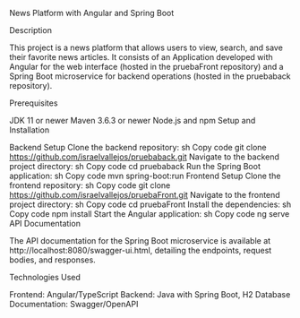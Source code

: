 News Platform with Angular and Spring Boot

Description

This project is a news platform that allows users to view, search, and save their favorite news articles. It consists of an Application developed with Angular for the web interface (hosted in the pruebaFront repository) and a Spring Boot microservice for backend operations (hosted in the pruebaback repository).

Prerequisites

JDK 11 or newer
Maven 3.6.3 or newer
Node.js and npm
Setup and Installation

Backend Setup
Clone the backend repository:
sh
Copy code
git clone https://github.com/israelvallejos/pruebaback.git
Navigate to the backend project directory:
sh
Copy code
cd pruebaback
Run the Spring Boot application:
sh
Copy code
mvn spring-boot:run
Frontend Setup
Clone the frontend repository:
sh
Copy code
git clone https://github.com/israelvallejos/pruebaFront.git
Navigate to the frontend project directory:
sh
Copy code
cd pruebaFront
Install the dependencies:
sh
Copy code
npm install
Start the Angular application:
sh
Copy code
ng serve
API Documentation

The API documentation for the Spring Boot microservice is available at http://localhost:8080/swagger-ui.html, detailing the endpoints, request bodies, and responses.

Technologies Used

Frontend: Angular/TypeScript
Backend: Java with Spring Boot, H2 Database
Documentation: Swagger/OpenAPI
